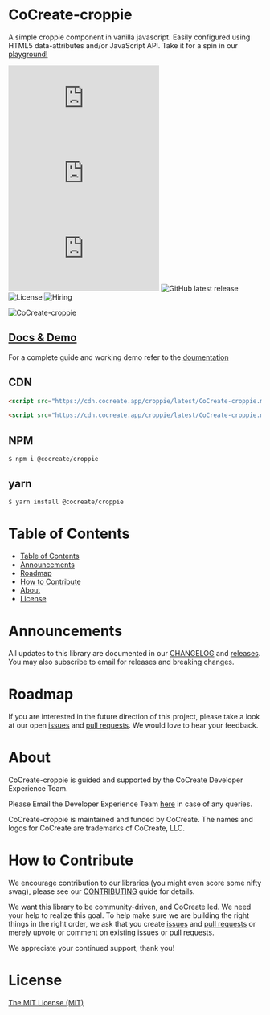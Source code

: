 # CoCreate-croppie

A simple croppie component in vanilla javascript. Easily configured using HTML5 data-attributes and/or JavaScript API. Take it for a spin in our [playground!](https://cocreate.app/docs/croppie)

![minified](https://img.badgesize.io/https://cdn.cocreate.app/croppie/latest/CoCreate-croppie.min.js?style=flat-square&label=minified&color=orange)
![gzip](https://img.badgesize.io/https://cdn.cocreate.app/croppie/latest/CoCreate-croppie.min.js?compression=gzip&style=flat-square&label=gzip&color=yellow)
![brotli](https://img.badgesize.io/https://cdn.cocreate.app/croppie/latest/CoCreate-croppie.min.js?compression=brotli&style=flat-square&label=brotli)
![GitHub latest release](https://img.shields.io/github/v/release/CoCreate-app/CoCreate-croppie?style=flat-square)
![License](https://img.shields.io/github/license/CoCreate-app/CoCreate-croppie?style=flat-square)
![Hiring](https://img.shields.io/static/v1?style=flat-square&label=&message=Hiring&color=blueviolet)

![CoCreate-croppie](https://cdn.cocreate.app/docs/CoCreate-croppie.gif)

## [Docs & Demo](https://cocreate.app/docs/croppie)

For a complete guide and working demo refer to the [doumentation](https://cocreate.app/docs/croppie)

## CDN

```html
<script src="https://cdn.cocreate.app/croppie/latest/CoCreate-croppie.min.js"></script>
```

```html
<script src="https://cdn.cocreate.app/croppie/latest/CoCreate-croppie.min.css"></script>
```

## NPM

```shell
$ npm i @cocreate/croppie
```

## yarn

```shell
$ yarn install @cocreate/croppie
```

# Table of Contents

- [Table of Contents](#table-of-contents)
- [Announcements](#announcements)
- [Roadmap](#roadmap)
- [How to Contribute](#how-to-contribute)
- [About](#about)
- [License](#license)

<a name="announcements"></a>

# Announcements

All updates to this library are documented in our [CHANGELOG](https://github.com/CoCreate-app/CoCreate-croppie/blob/master/CHANGELOG.md) and [releases](https://github.com/CoCreate-app/CoCreate-croppie/releases). You may also subscribe to email for releases and breaking changes.

<a name="roadmap"></a>

# Roadmap

If you are interested in the future direction of this project, please take a look at our open [issues](https://github.com/CoCreate-app/CoCreate-croppie/issues) and [pull requests](https://github.com/CoCreate-app/CoCreate-croppie/pulls). We would love to hear your feedback.

<a name="about"></a>

# About

CoCreate-croppie is guided and supported by the CoCreate Developer Experience Team.

Please Email the Developer Experience Team [here](mailto:develop@cocreate.app) in case of any queries.

CoCreate-croppie is maintained and funded by CoCreate. The names and logos for CoCreate are trademarks of CoCreate, LLC.

<a name="contribute"></a>

# How to Contribute

We encourage contribution to our libraries (you might even score some nifty swag), please see our [CONTRIBUTING](https://github.com/CoCreate-app/CoCreate-croppie/blob/master/CONTRIBUTING.md) guide for details.

We want this library to be community-driven, and CoCreate led. We need your help to realize this goal. To help make sure we are building the right things in the right order, we ask that you create [issues](https://github.com/CoCreate-app/CoCreate-croppie/issues) and [pull requests](https://github.com/CoCreate-app/CoCreate-croppie/pulls) or merely upvote or comment on existing issues or pull requests.

We appreciate your continued support, thank you!

# License

[The MIT License (MIT)](https://github.com/CoCreate-app/CoCreate-croppie/blob/master/LICENSE)
